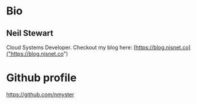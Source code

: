 # Bio
## Neil Stewart
Cloud Systems Developer. Checkout my blog here: [https://blog.njsnet.co]("https://blog.njsnet.co")
# Github profile
https://github.com/nmyster
